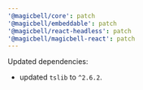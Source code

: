 ```yaml
---
'@magicbell/core': patch
'@magicbell/embeddable': patch
'@magicbell/react-headless': patch
'@magicbell/magicbell-react': patch
---
```


Updated dependencies:

- updated `tslib` to `^2.6.2`.

